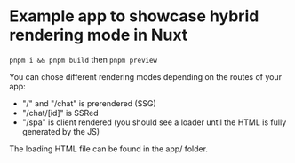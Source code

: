 # Example app to showcase hybrid rendering mode in Nuxt

`pnpm i && pnpm build` then `pnpm preview`

You can chose different rendering modes depending on the routes of your app:

- "/" and "/chat" is prerendered (SSG)
- "/chat/[id]" is SSRed
- "/spa" is client rendered (you should see a loader until the HTML is fully generated by the JS)

The loading HTML file can be found in the app/ folder.
